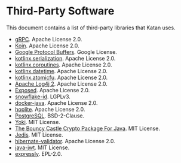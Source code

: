 # Third-Party Software
This document contains a list of third-party libraries that Katan uses.

* [gRPC](https://grpc.io). Apache License 2.0.
* [Koin](https://github.com/InsertKoinIO/koin). Apache License 2.0.
* [Google Protocol Buffers](https://github.com/protocolbuffers/protobuf). Google License.
* [kotlinx.serialization](https://github.com/Kotlin/kotlinx.serialization). Apache License 2.0.
* [kotlinx.coroutines](https://github.com/Kotlin/kotlinx.coroutines). Apache License 2.0.
* [kotlinx.datetime](https://github.com/Kotlin/kotlinx-datetime). Apache License 2.0.
* [kotlinx.atomicfu](https://github.com/Kotlin/kotlinx-atomicfu). Apache License 2.0.
* [Apache Log4j 2](https://logging.apache.org/log4j/2.x/). Apache License 2.0.
* [Exposed](https://github.com/JetBrains/Exposed/). Apache License 2.0.
* [snowflake-id](https://github.com/phxql/snowflake-id). LGPLv3.
* [docker-java](https://github.com/docker-java/docker-java). Apache License 2.0.
* [hoplite](https://github.com/sksamuel/hoplite). Apache License 2.0.
* [PostgreSQL](https://jdbc.postgresql.org/). BSD-2-Clause.
* [Yoki](https://github.com/DevNatan/yoki). MIT License.
* [The Bouncy Castle Crypto Package For Java](https://github.com/bcgit/bc-java). MIT License.
* [Jedis](https://github.com/redis/jedis). MIT License.
* [hibernate-validator](https://github.com/hibernate/hibernate-validator). Apache License 2.0.
* [java-jwt](https://github.com/auth0/java-jwt). MIT License.
* [expressly](https://mvnrepository.com/artifact/org.glassfish.expressly/expressly). EPL-2.0.